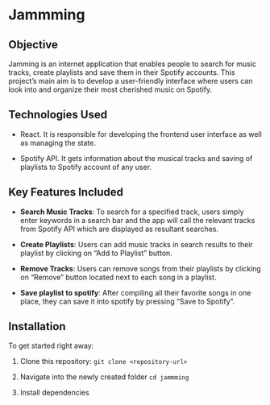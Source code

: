 # Jammming

## Objective

Jamming is an internet application that enables people to search for music tracks, create playlists and save them in their Spotify accounts. This project’s main aim is to develop a user-friendly interface where users can look into and organize their most cherished music on Spotify.

## Technologies Used

- React. It is responsible for developing the frontend user interface as well as managing the state.

- Spotify API. It gets information about the musical tracks and saving of playlists to Spotify account of any user.

## Key Features Included

- **Search Music Tracks**: To search for a specified track, users simply enter keywords in a search bar and the app will call the relevant tracks from Spotify API which are displayed as resultant searches.

- **Create Playlists**: Users can add music tracks in search results to their playlist by clicking on “Add to Playlist” button.

- **Remove Tracks**: Users can remove songs from their playlists by clicking on “Remove” button located next to each song in a playlist.

- **Save playlist to spotify**: After compiling all their favorite songs in one place, they can save it into spotify by pressing “Save to Spotify”.

## Installation

To get started right away:

1. Clone this repository: `git clone <repository-url>`

2. Navigate into the newly created folder `cd jammming`

3. Install dependencies
